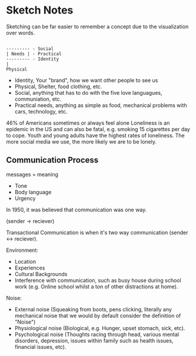 # Sketch Notes

Sketching can be far easier to remember a concept due to the visualization over words.

```

--------- - Social
| Needs | - Practical
--------- - Identity
|
Physical

```

- Identity, Your "brand", how we want other people to see us
- Physical, Shelter, food clothing, etc.
- Social, anything that has to do with the five love languagues, communiation, etc.
- Practical needs, anything as simple as food, mechanical problems with cars, technology, etc.

46% of Americans sometimes or always feel alone
Loneliness is an epidemic in the US and can also be fatal, e.g. smoking 15 cigarettes per day to cope.
Youth and young adults have the highest rates of loneliness.
The more social media we use, the more likely we are to be lonely.


## Communication Process
messages = meaning
- Tone
- Body language
- Urgency

In 1950, it was believed that communication was one way.

(sender -> reciever)

Transactional Communication is when it's two way communication (sender <-> reciever).


Environment:
- Location
- Experiences
- Cultural Backgrounds
- Interference with communication, such as busy house during school work (e.g. Online school whilst a ton of other distractions at home).

Noise:
- External noise (Squeaking from boots, pens clicking, literally any mechanical noise that we would by default consider the definition of "Noise")
- Physiological noise (Biological, e.g. Hunger, upset stomach, sick, etc).
- Psychological noise (Thoughts racing through head, various mental disorders, depression, issues within family such as health issues, financial issues, etc).

